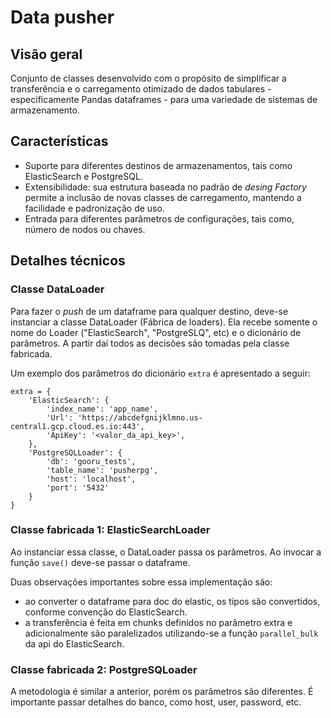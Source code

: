 # Data pusher

## Visão geral
Conjunto de classes desenvolvido com o propósito de simplificar a transferência e o 
carregamento otimizado de dados tabulares - especificamente Pandas dataframes - 
para uma variedade de sistemas de armazenamento.

## Características
- Suporte para diferentes destinos de armazenamentos, tais como ElasticSearch e PostgreSQL.
- Extensibilidade: sua estrutura baseada no padrão de _desing_ _Factory_ permite a inclusão de novas classes de
carregamento, mantendo a facilidade e padronização de uso.
- Entrada para diferentes parâmetros de configurações, tais como, número de nodos ou chaves.

## Detalhes técnicos

### Classe DataLoader
Para fazer o _push_ de um dataframe para qualquer destino, deve-se
instanciar a classe DataLoader (Fábrica de loaders). Ela recebe somente o nome do Loader
("ElasticSearch", "PostgreSLQ", etc) e o dicionário de parâmetros.
A partir daí todos as decisões são tomadas pela classe fabricada.

Um exemplo dos parâmetros do dicionário `extra` é apresentado a seguir:


```
extra = {
    'ElasticSearch': {
        'index_name': 'app_name',
        'Url': 'https://abcdefgnijklmno.us-central1.gcp.cloud.es.io:443',
        'ApiKey': '<valor_da_api_key>',
    },
    'PostgreSQLLoader': {
        'db': 'gooru_tests',
        'table_name': 'pusherpg',
        'host': 'localhost',
        'port': '5432'
    }
}
```

### Classe fabricada 1: ElasticSearchLoader

Ao instanciar essa classe, o DataLoader passa os parâmetros. Ao invocar
a função `save()` deve-se passar o dataframe.

Duas observações importantes sobre essa implementação são:
- ao converter o dataframe para doc do elastic, os tipos são convertidos, conforme convenção do ElasticSearch.
- a transferência é feita em chunks definidos no parâmetro extra e adicionalmente são
paralelizados utilizando-se a função `parallel_bulk` da api do ElasticSearch.


###  Classe fabricada 2: PostgreSQLoader

A metodologia é similar a anterior, porém os parâmetros são diferentes.
É importante passar detalhes do banco, como host, user, password, etc.

